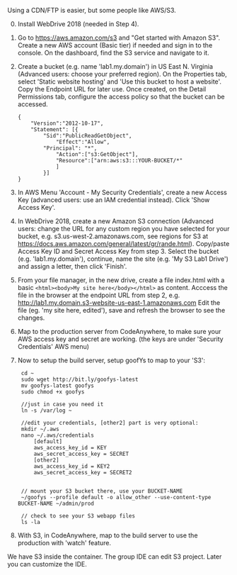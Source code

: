 

Using a CDN/FTP is easier, but some people like AWS/S3.

0. Install WebDrive 2018 (needed in Step 4).

1. Go to https://aws.amazon.com/s3 and "Get started with Amazon S3". Create a new AWS account (Basic tier) if needed and sign in to the console. On the dashboard, find the S3 service and navigate to it.

2. Create a bucket (e.g. name 'lab1.my.domain') in US East N. Virginia (Advanced users: choose your preferred region). On the Properties tab, select 'Static website hosting' and 'Use this bucket to host a website'. Copy the Endpoint URL for later use. Once created, on the Detail Permissions tab, configure the access policy so that the bucket can be accessed.
	```
	{
		"Version":"2012-10-17",
		"Statement": [{
			"Sid":"PublicReadGetObject",
				"Effect":"Allow",
			"Principal": "*",
				"Action":["s3:GetObject"],
				"Resource":["arn:aws:s3:::YOUR-BUCKET/*"
				]
			}]
	}
	```

3. In AWS Menu 'Account - My Security Credentials', create a new Access Key (advanced users: use an IAM credential instead). Click 'Show Access Key'. 

4. In WebDrive 2018, create a new Amazon S3 connection (Advanced users: change the URL for any custom region you have selected for your bucket, e.g. s3.us-west-2.amazonaws.com, see regions for S3 at https://docs.aws.amazon.com/general/latest/gr/rande.html). Copy/paste Access Key ID and Secret Access Key from step 3. Select the bucket (e.g. 'lab1.my.domain'), continue, name the site (e.g. 'My S3 Lab1 Drive') and assign a letter, then click 'Finish'.

5. From your file manager, in the new drive, create a file index.html with a basic `<html><body>My site here</body></html>` as content.
Acccess the file in the browser at the endpoint URL from step 2, e.g.  http://lab1.my.domain.s3-website-us-east-1.amazonaws.com 
Edit the file (eg. 'my site here, edited'), save and refresh the browser to see the changes.

6. Map to the production server from CodeAnywhere, to make sure your AWS access key and secret are working. (the keys are under 'Security Credentials' AWS menu)

7. Now to setup the build server, setup goofYs to map to your 'S3':

		cd ~
		sudo wget http://bit.ly/goofys-latest
		mv goofys-latest goofys
		sudo chmod +x goofys

		//just in case you need it
		ln -s /var/log ~

		//edit your credentials, [other2] part is very optional:
		mkdir ~/.aws
		nano ~/.aws/credentials
			[default]
			aws_access_key_id = KEY
			aws_secret_access_key = SECRET
			[other2]
			aws_access_key_id = KEY2
			aws_secret_access_key = SECRET2


		// mount your S3 bucket there, use your BUCKET-NAME
		~/goofys --profile default -o allow_other --use-content-type BUCKET-NAME ~/admin/prod

		// check to see your S3 webapp files
		ls -la

8. With S3, in CodeAnywhere, map to the build server to use the production with 'watch' feature.

 We have S3 inside the container. The group IDE can edit S3 project. Later you can customize the IDE.


